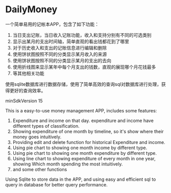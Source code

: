 # DailyMoney

一个简单易用的记帐本APP，包含了如下功能：

1. 当日支出记账，当日收入记账功能，收入和支持分别有不同的可选类别
2. 显示出某月的支出时间轴，简单直观的看出钱都花到了哪里
3. 对于历史收入和支出的记账信息进行编辑和删除
4. 使用饼状图按照不同的分类显示某月收入的来源
5. 使用饼状图按照不同的分类显示某月的支出的去向
6. 使用折线图来显示某年中每个月支出的钱数，直观的展现哪个月花钱最多
7. 等其他相关功能

使用sqlite数据库进行数据存储，使用了简单高效的查询sql对数据库进行处理，获得更好的查询效率。


minSdkVersion 15

This is a easy-to-use  money management APP, includes some features:

1. Expenditure and income on that day. expenditure and income have different types of classification.
2. Showing expenditure of one month by timeline, so it's show where their money goes intuitively.
3. Providing edit and delete function for historical Expenditure and income.
4. Using pie chart to showing one month income by different type.
5. Using pie chart to showing one month expenditure by different type.
6. Using line chart to showing expenditure of every month in one year, showing Which month spending the most intuitively.
7. and some other functions

Using Sqlite to store data in the APP, and using easy and efficient sql to query in database for better query performance.

